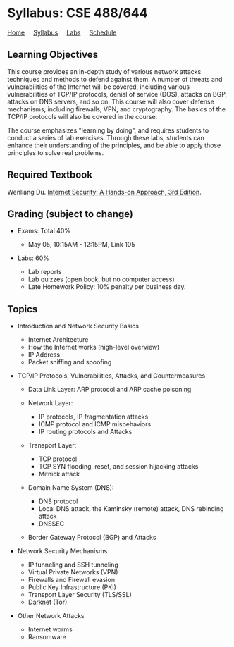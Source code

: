 # Syllabus: CSE 488/644

[Home](./index.md) &nbsp;&nbsp;&nbsp; [Syllabus](./syllabus.md)  &nbsp;&nbsp;&nbsp; [Labs](./labs.md) &nbsp;&nbsp;&nbsp; [Schedule](./schedule.md)

## Learning Objectives

This course provides an in-depth study of various network attacks techniques
and methods to defend against them. A number of threats and vulnerabilities of
the Internet will be covered, including various vulnerabilities of TCP/IP
protocols, denial of service (DOS), attacks on BGP, attacks on DNS servers,
and so on. This course will also cover defense mechanisms,
including firewalls, VPN, and cryptography.
The basics of the TCP/IP protocols will also be covered in the course.

The course emphasizes "learning by doing",
and requires students to conduct a series of lab exercises. Through these labs,
students can enhance their understanding of the principles, and be able to
apply those principles to solve real problems.


## Required Textbook

Wenliang Du. [Internet Security: A Hands-on Approach, 3rd Edition](https://www.handsonsecurity.net/).


## Grading (subject to change)

 - Exams: Total 40%
   - May 05, 10:15AM - 12:15PM, Link 105

 - Labs: 60%
   - Lab reports
   - Lab quizzes (open book, but no computer access) 
   - Late Homework Policy: 10% penalty per business day.


## Topics

- Introduction and Network Security Basics
  - Internet Architecture
  - How the Internet works (high-level overview)
  - IP Address
  - Packet sniffing and spoofing

- TCP/IP Protocols, Vulnerabilities, Attacks, and Countermeasures
  - Data Link Layer: ARP protocol and ARP cache poisoning

  - Network Layer:
      - IP protocols, IP fragmentation attacks
      - ICMP protocol and ICMP misbehaviors
      - IP routing protocols and Attacks

  - Transport Layer: 
      - TCP protocol 
      - TCP SYN flooding, reset, and session hijacking attacks
      - Mitnick attack

  - Domain Name System (DNS): 
      - DNS protocol
      - Local DNS attack, the Kaminsky (remote) attack, DNS rebinding attack
      - DNSSEC

  - Border Gateway Protocol (BGP) and Attacks


- Network Security Mechanisms

  - IP tunneling and SSH tunneling
  - Virtual Private Networks (VPN)
  - Firewalls and Firewall evasion 
  - Public Key Infrastructure (PKI)
  - Transport Layer Security (TLS/SSL)
  - Darknet (Tor)

- Other Network Attacks
  - Internet worms
  - Ransomware

